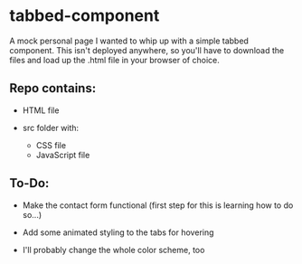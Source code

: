 # tabbed-component

A mock personal page I wanted to whip up with a simple tabbed component. This isn't deployed anywhere, so you'll have to download the files and load up the .html file in your browser of choice.

## Repo contains:

- HTML file

- src folder with:

  - CSS file
  - JavaScript file

## To-Do:

- Make the contact form functional (first step for this is learning how to do so...)

- Add some animated styling to the tabs for hovering

- I'll probably change the whole color scheme, too
